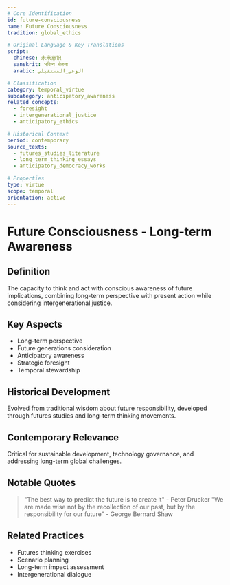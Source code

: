 ```yaml
---
# Core Identification
id: future-consciousness
name: Future Consciousness
tradition: global_ethics

# Original Language & Key Translations
script:
  chinese: 未来意识
  sanskrit: भविष्य_चेतना
  arabic: الوعي_المستقبلي

# Classification
category: temporal_virtue
subcategory: anticipatory_awareness
related_concepts:
  - foresight
  - intergenerational_justice
  - anticipatory_ethics

# Historical Context
period: contemporary
source_texts:
  - futures_studies_literature
  - long_term_thinking_essays
  - anticipatory_democracy_works

# Properties
type: virtue
scope: temporal
orientation: active
---
```


# Future Consciousness - Long-term Awareness

## Definition
The capacity to think and act with conscious awareness of future implications, combining long-term perspective with present action while considering intergenerational justice.

## Key Aspects
- Long-term perspective
- Future generations consideration
- Anticipatory awareness
- Strategic foresight
- Temporal stewardship

## Historical Development
Evolved from traditional wisdom about future responsibility, developed through futures studies and long-term thinking movements.

## Contemporary Relevance
Critical for sustainable development, technology governance, and addressing long-term global challenges.

## Notable Quotes
> "The best way to predict the future is to create it" - Peter Drucker
> "We are made wise not by the recollection of our past, but by the responsibility for our future" - George Bernard Shaw

## Related Practices
- Futures thinking exercises
- Scenario planning
- Long-term impact assessment
- Intergenerational dialogue
